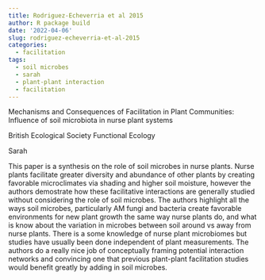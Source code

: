 ```yaml
---
title: Rodriguez-Echeverria et al 2015
author: R package build
date: '2022-04-06'
slug: rodriguez-echeverria-et-al-2015
categories:
  - facilitation
tags:
  - soil microbes
  - sarah
  - plant-plant interaction
  - facilitation
---
```

Mechanisms and Consequences of Facilitation in Plant Communities: Influence of soil microbiota in nurse plant systems

British Ecological Society Functional Ecology

Sarah

This paper is a synthesis on the role of soil microbes in nurse plants. Nurse plants facilitate greater diversity and abundance of other plants by creating favorable microclimates via shading and higher soil moisture, however the authors demostrate how these facilitative interactions are generally studied without considering the role of soil microbes. 
The authors highlight all the ways soil microbes, particularly AM fungi and bacteria create favorable environments for new plant growth the same way nurse plants do, and what is know about the variation in microbes between soil around vs away from nurse plants. There is a some knowledge of nurse plant microbiomes but studies have usually been done independent of plant measurements. 
The authors do a really nice job of conceptually framing potential interaction networks and convincing one that previous plant-plant facilitation studies would benefit greatly by adding in soil microbes. 
